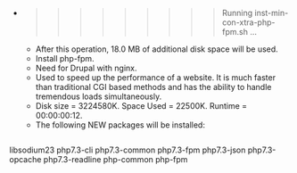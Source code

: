 * >>>>>>>>> Running inst-min-con-xtra-php-fpm.sh ...
  * After this operation, 18.0 MB of additional disk space will be used.
  * Install php-fpm.
  * Need for Drupal with nginx.
  * Used to speed up the performance of a website. It is much faster than traditional CGI based methods and has the ability to handle tremendous loads simultaneously.
  * Disk size = 3224580K. Space Used = 22500K. Runtime = 00:00:00:12.
  * The following NEW packages will be installed:
  ```bash
libsodium23 php7.3-cli php7.3-common php7.3-fpm php7.3-json
php7.3-opcache php7.3-readline php-common php-fpm
  ```

